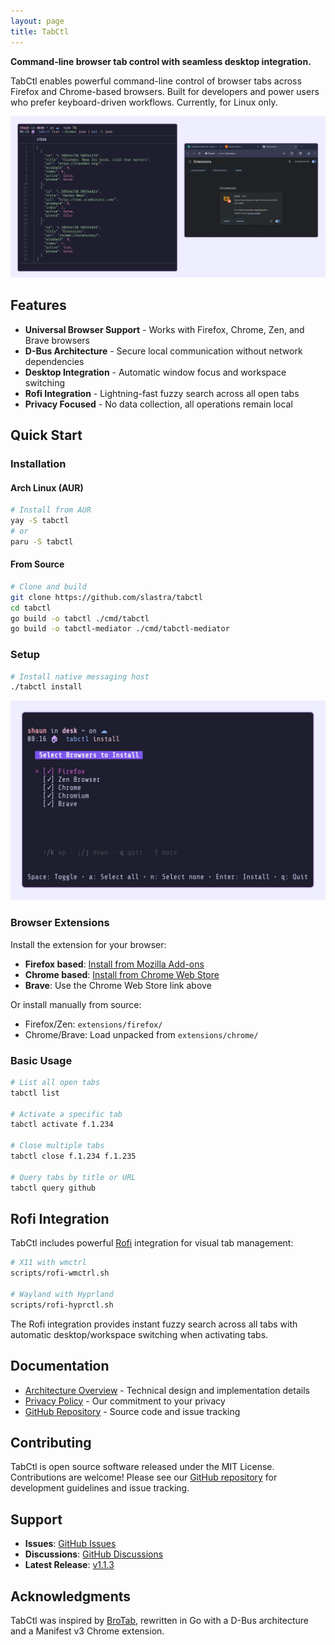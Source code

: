 ```yaml
---
layout: page
title: TabCtl
---
```


**Command-line browser tab control with seamless desktop integration.**

TabCtl enables powerful command-line control of browser tabs across Firefox and Chrome-based browsers. Built for developers and power users who prefer keyboard-driven workflows. Currently, for Linux only.

![TabCtl in action](screenshots/list.webp)

## Features

- **Universal Browser Support** - Works with Firefox, Chrome, Zen, and Brave browsers
- **D-Bus Architecture** - Secure local communication without network dependencies
- **Desktop Integration** - Automatic window focus and workspace switching
- **Rofi Integration** - Lightning-fast fuzzy search across all open tabs
- **Privacy Focused** - No data collection, all operations remain local

## Quick Start

### Installation

#### Arch Linux (AUR)

```bash
# Install from AUR
yay -S tabctl
# or
paru -S tabctl
```

#### From Source

```bash
# Clone and build
git clone https://github.com/slastra/tabctl
cd tabctl
go build -o tabctl ./cmd/tabctl
go build -o tabctl-mediator ./cmd/tabctl-mediator
```

### Setup

```bash
# Install native messaging host
./tabctl install
```

![Installation process](screenshots/install.webp)

### Browser Extensions

Install the extension for your browser:

- **Firefox based**: [Install from Mozilla Add-ons](https://addons.mozilla.org/en-US/firefox/addon/tabctl1/)
- **Chrome based**: [Install from Chrome Web Store](https://chromewebstore.google.com/detail/tabctl/baomblllgemcgbignhpbipgiofmjdhpn)
- **Brave**: Use the Chrome Web Store link above

Or install manually from source:
- Firefox/Zen: `extensions/firefox/`
- Chrome/Brave: Load unpacked from `extensions/chrome/`

### Basic Usage

```bash
# List all open tabs
tabctl list

# Activate a specific tab
tabctl activate f.1.234

# Close multiple tabs
tabctl close f.1.234 f.1.235

# Query tabs by title or URL
tabctl query github
```

## Rofi Integration

TabCtl includes powerful [Rofi](https://github.com/davatorium/rofi) integration for visual tab management:

```bash
# X11 with wmctrl
scripts/rofi-wmctrl.sh

# Wayland with Hyprland
scripts/rofi-hyprctl.sh
```

The Rofi integration provides instant fuzzy search across all tabs with automatic desktop/workspace switching when activating tabs.

## Documentation

- [Architecture Overview](./ARCHITECTURE.html) - Technical design and implementation details
- [Privacy Policy](./PRIVACY-POLICY.html) - Our commitment to your privacy
- [GitHub Repository](https://github.com/slastra/tabctl) - Source code and issue tracking

## Contributing

TabCtl is open source software released under the MIT License. Contributions are welcome! Please see our [GitHub repository](https://github.com/slastra/tabctl) for development guidelines and issue tracking.

## Support

- **Issues**: [GitHub Issues](https://github.com/slastra/tabctl/issues)
- **Discussions**: [GitHub Discussions](https://github.com/slastra/tabctl/discussions)
- **Latest Release**: [v1.1.3](https://github.com/slastra/tabctl/releases/latest)

## Acknowledgments

TabCtl was inspired by [BroTab](https://github.com/balta2ar/brotab), rewritten in Go with a D-Bus architecture and a Manifest v3 Chrome extension.
